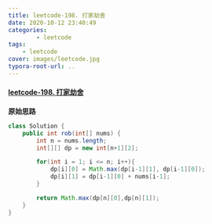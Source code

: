 ```yaml
---
title: leetcode-198. 打家劫舍
date: 2020-10-12 23:40:49
categories: 
		- leetcode
tags: 
	- leetcode
cover: images/leetcode.jpg
typora-root-url: ..
---
```


#### [leetcode-198. 打家劫舍](https://leetcode-cn.com/problems/house-robber/)

**原始思路**

```java
class Solution {
    public int rob(int[] nums) {
        int n = nums.length;
        int[][] dp = new int[n+1][2];

        for(int i = 1; i <= n; i++){
            dp[i][0] = Math.max(dp[i-1][1], dp[i-1][0]);
            dp[i][1] = dp[i-1][0] + nums[i-1];
        }

        return Math.max(dp[n][0],dp[n][1]);
    }
}
```


